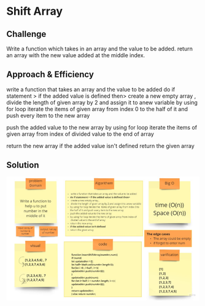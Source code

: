# Shift Array 

## Challenge
Write a function which takes in an array and the value to be added. return an array with the new value added at the middle index.

## Approach & Efficiency
 write a function that takes an array and the value to be added
do if statement > if the added value is defined then>
 create a new empty array ,
 divide the length of given array by 2 and assign it to anew variable
by using for loop iterate the  items of given array from index 0 to
        the half of it and push every item to the new array

push the added value to the new array
by using for loop iterate the items of given array from index of
         divided value to the end of array

return the new array
if the added value isn't defined
return the given array


## Solution
![image](../assets/shift.jpg)